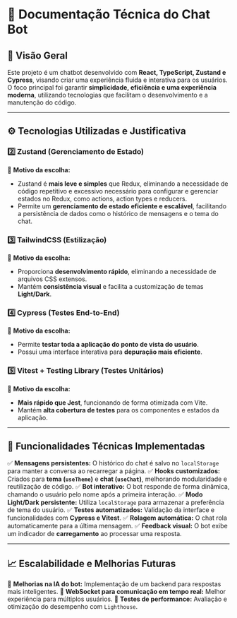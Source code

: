 # 📄 Documentação Técnica do Chat Bot

## 📌 Visão Geral

Este projeto é um chatbot desenvolvido com **React, TypeScript, Zustand e Cypress**, visando criar uma experiência fluida e interativa para os usuários. O foco principal foi garantir **simplicidade, eficiência e uma experiência moderna**, utilizando tecnologias que facilitam o desenvolvimento e a manutenção do código.

---

## ⚙️ Tecnologias Utilizadas e Justificativa

### **2️⃣ Zustand (Gerenciamento de Estado)**

📌 **Motivo da escolha:**

- Zustand é **mais leve e simples** que Redux, eliminando a necessidade de código repetitivo e excessivo necessário para configurar e gerenciar estados no Redux, como actions, action types e reducers.
- Permite um **gerenciamento de estado eficiente e escalável**, facilitando a persistência de dados como o histórico de mensagens e o tema do chat.

### **3️⃣ TailwindCSS (Estilização)**

📌 **Motivo da escolha:**

- Proporciona **desenvolvimento rápido**, eliminando a necessidade de arquivos CSS extensos.
- Mantém **consistência visual** e facilita a customização de temas **Light/Dark**.

### **4️⃣ Cypress (Testes End-to-End)**

📌 **Motivo da escolha:**

- Permite **testar toda a aplicação do ponto de vista do usuário**.
- Possui uma interface interativa para **depuração mais eficiente**.

### **5️⃣ Vitest + Testing Library (Testes Unitários)**

📌 **Motivo da escolha:**

- **Mais rápido que Jest**, funcionando de forma otimizada com Vite.
- Mantém **alta cobertura de testes** para os componentes e estados da aplicação.

---

## 🧩 Funcionalidades Técnicas Implementadas

✅ **Mensagens persistentes:** O histórico do chat é salvo no `localStorage` para manter a conversa ao recarregar a página.
✅ **Hooks customizados:** Criados para **tema (`useTheme`)** e **chat (`useChat`)**, melhorando modularidade e reutilização de código.
✅ **Bot interativo:** O bot responde de forma dinâmica, chamando o usuário pelo nome após a primeira interação.
✅ **Modo Light/Dark persistente:** Utiliza `localStorage` para armazenar a preferência de tema do usuário.
✅ **Testes automatizados:** Validação da interface e funcionalidades com **Cypress e Vitest**.
✅ **Rolagem automática:** O chat rola automaticamente para a última mensagem.
✅ **Feedback visual:** O bot exibe um indicador de **carregamento** ao processar uma resposta.

---

## 📈 Escalabilidade e Melhorias Futuras

🔹 **Melhorias na IA do bot:** Implementação de um backend para respostas mais inteligentes.
🔹 **WebSocket para comunicação em tempo real:** Melhor experiência para múltiplos usuários.
🔹 **Testes de performance:** Avaliação e otimização do desempenho com `Lighthouse`.
